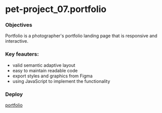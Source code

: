 # pet-project_07.portfolio

### Objectives

Portfolio is a photographer's portfolio landing page that is responsive and interactive.

### Key feauters:

* valid semantic adaptive layout
* easy to maintain readable code
* export styles and graphics from Figma
* using JavaScript to implement the functionality

### Deploy

[portfolio](https://rolling-scopes-school.github.io/kbatyr-JSFEPRESCHOOL/portfolio/)
